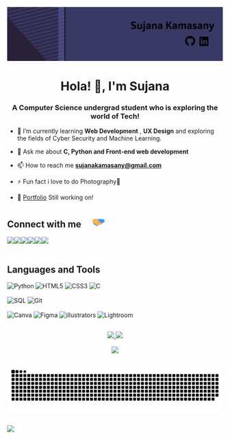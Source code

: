 <img src="https://github.com/sujana-kamasany/Profile-Assets/blob/main/gitbg2.png"/>
<h1 align="center">Hola! 👋, I'm Sujana</h1>
<h3 align="center">A Computer Science undergrad student who is exploring the world of Tech! </h3>

- 🌱 I’m currently learning **Web Development** , **UX Design** and  exploring the fields of Cyber Security and Machine Learning.

- 💬 Ask me about **C, Python and Front-end web development**

- 📫 How to reach me **sujanakamasany@gmail.com**

- ⚡ Fun fact i love to do Photography📸

- 🖤 [Portfolio](https://sujana-kamasany.github.io/) Still working on!

## Connect with me <img src="https://github.com/sujana-kamasany/Profile-Assets/blob/main/assets/Handshake.gif" height="32px">

<a href="https://www.linkedin.com/in/sujana--k/" target="blank" >
  <img align="left"  src="https://img.shields.io/badge/LinkedIn-0077B5?style=for-the-badge&logo=linkedin&logoColor=white" />
  </a>
<a href="https://twitter.com/sujana_kamasany" target="blank" >
    <img align="left" src="https://img.shields.io/badge/Twitter-1DA1F2?style=for-the-badge&logo=twitter&logoColor=white"/>
  </a>
  <a href="https://hashnode.com/@sujana-kamasany" target="_blank">
    <img align="left"  src="https://img.shields.io/badge/Hashnode-2962FF?style=for-the-badge&logo=hashnode&logoColor=white" />
  </a>
  <a href="https://www.instagram.com/sujana.mohan/">
    <img align="left"  src="https://img.shields.io/badge/Instagram-E4405F?style=for-the-badge&logo=instagram&logoColor=white" />
  </a>
  
  <a href="https://dev.to/sujanakamasany">
    <img align="left"src="https://img.shields.io/badge/dev.to-0A0A0A?style=for-the-badge&logo=devdotto&logoColor=white" />
  </a>
  
   <a href="https://www.polywork.com/sujana_kamasany">
    <img align="left"src="https://img.shields.io/badge/polywork-543DE0?style=for-the-badge&logo=polywork&logoColor=white" />
  
  </a>

  <br>
  <br>

## Languages and Tools

![Python](https://img.shields.io/badge/Python-FFFFFF?style=for-the-badge&logo=python&logoColor=darkgreen)
![HTML5](https://img.shields.io/badge/HTML5-E34F26?style=for-the-badge&logo=html5&logoColor=white)
![CSS3](https://img.shields.io/badge/CSS3-1572B6?style=for-the-badge&logo=css3&logoColor=white)
![C](https://img.shields.io/badge/C-00599C?style=for-the-badge&logo=c&logoColor=white)
<br>
<br>
![SQL](https://img.shields.io/badge/MySQL-005C84?style=for-the-badge&logo=mysql&logoColor=white)
![Git](https://img.shields.io/badge/Git-F05032?style=for-the-badge&logo=git&logoColor=white)
<br>
<br>
![Canva](https://img.shields.io/badge/Canva-%2320C4CB.svg?&style=for-the-badge&logo=Canva&logoColor=white)
![Figma](https://img.shields.io/badge/Figma-%69ff69.svg?&style=for-the-badge&logo=Figma&logoColor=white)
![illustrators](https://img.shields.io/badge/Adobe%20Illustrator-FF9A00?style=for-the-badge&logo=adobe%20illustrator&logoColor=white)
![Lightroom](https://img.shields.io/badge/Adobe%20Lightroom-31A8FF?style=for-the-badge&logo=Adobe%20Lightroom&logoColor=white)

##
<p align="center">
<a href="https://github.com/sujana-kamasany">
 <img height="180em"  src="https://github-readme-stats.vercel.app/api?username=sujana-kamasany&show_icons=true&theme=tokyonight&count_private=true&custom_title=Sujana's GitHub Stats "/> 
 <img height="180em"  src="https://github-readme-stats.vercel.app/api/top-langs/?username=sujana-kamasany&hide=css,php&layout=compact&theme=tokyonight&custom_title=Most Used Languages"/>
</a>
</p>
<p align="center">
<img align="center" src="https://github-readme-streak-stats.herokuapp.com/?user=sujana-kamasany&theme=tokyonight" />
</p>


##
<p align="center">
<img align="center" src="https://github.com/Platane/snk/raw/output/github-contribution-grid-snake.svg" />
</p>


##
  ![](https://komarev.com/ghpvc/?username=sujana-kamasany&color=6767B5)

